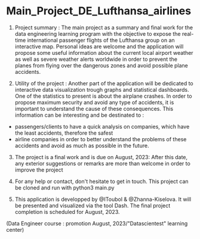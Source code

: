 # Main_Project_DE_Lufthansa_airlines

1) Project summary :
  The main project as a summary and final work for the data engineering learning program with the objective to expose the real-time international passenger flights of the Lufthansa group on an interactive map.
  Personal ideas are welcome and the application will propose some useful information about the current local airport weather as well as severe weather alerts worldwide in order to prevent the planes from flying over the 
  dangerous zones and avoid possible plane accidents. 

2) Utility of the project : 
  Another part of the application will be dedicated to interactive data visualization trough graphs and statistical dashboards. One of the statistics to present is about the airplane crashes. In order to propose 
  maximum security and avoid any type of accidents, it is important to understand the cause of these consequences. This information can be interesting and be destinated to : 
  - passengers/clients to have a quick analysis on companies, which have the least accidents, therefore the safest 
  - airline companies in order to better understand the problems of these accidents and avoid as much as possible in the future.  

3) The project is a final work and is due on August, 2023:
  After this date, any exterior suggestions or remarks are more than welcome in order to improve the project

4) For any help or contact, don't hesitate to get in touch. This project can be cloned and run with python3 main.py 
   
5) This application is developped by @IToubol & @Zhanna-Kiselova. It will be presented and visualized via the tool Dash. The final project completion is scheduled for August, 2023. 

(Data Engineer course : promotion August, 2023/"Datascientest" learning center)

